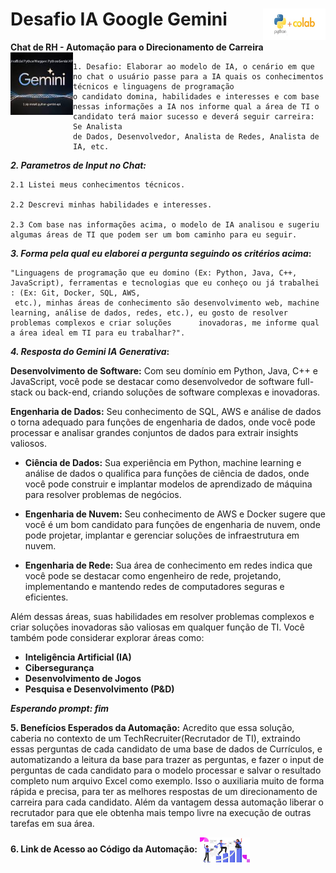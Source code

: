 # Desafio IA Google Gemini <img align="right" width="100" height="50" src="https://github.com/marcelosi10/imagens/blob/main/ColabPython.jpg">
   **Chat de RH - Automação para o Direcionamento de Carreira**   <img align="left" width="100" height="100" src="https://github.com/marcelosi10/imagens/blob/main/GeminiPY.jpeg">


    1. Desafio: Elaborar ao modelo de IA, o cenário em que no chat o usuário passe para a IA quais os conhecimentos técnicos e linguagens de programação 
    o candidato domina, habilidades e interesses e com base nessas informações a IA nos informe qual a área de TI o candidato terá maior sucesso e deverá seguir carreira: Se Analista 
    de Dados, Desenvolvedor, Analista de Redes, Analista de IA, etc.

**_2. Parametros de Input no Chat:_**

    2.1 Listei meus conhecimentos técnicos.
   
    2.2 Descrevi minhas habilidades e interesses.
   
    2.3 Com base nas informações acima, o modelo de IA analisou e sugeriu algumas áreas de TI que podem ser um bom caminho para eu seguir.

**_3. Forma pela qual eu elaborei a pergunta seguindo os critérios acima_:**

    "Linguagens de programação que eu domino (Ex: Python, Java, C++, JavaScript), ferramentas e tecnologias que eu conheço ou já trabalhei : (Ex: Git, Docker, SQL, AWS,
     etc.), minhas áreas de conhecimento são desenvolvimento web, machine learning, análise de dados, redes, etc.), eu gosto de resolver problemas complexos e criar soluções      inovadoras, me informe qual a área ideal em TI para eu trabalhar?".

**_4. Resposta do Gemini IA Generativa_:**

   **Desenvolvimento de Software:** Com seu domínio em Python, Java, C++ e JavaScript, você pode se destacar como desenvolvedor de software full-stack ou back-end,       criando soluções de software complexas e inovadoras.

  **Engenharia de Dados:** Seu conhecimento de SQL, AWS e análise de dados o torna adequado para funções de engenharia de dados, onde você pode processar e analisar 
    grandes conjuntos de dados para extrair insights valiosos.

* **Ciência de Dados:** Sua experiência em Python, machine learning e análise de dados o qualifica para funções de ciência de dados, onde você pode construir e implantar 
    modelos de aprendizado de máquina para resolver problemas de negócios.

* **Engenharia de Nuvem:** Seu conhecimento de AWS e Docker sugere que você é um bom candidato para funções de engenharia de nuvem, onde pode projetar, implantar e gerenciar 
    soluções de infraestrutura em nuvem.

* **Engenharia de Rede:** Sua área de conhecimento em redes indica que você pode se destacar como engenheiro de rede, projetando, implementando e mantendo redes de 
    computadores seguras e eficientes.

Além dessas áreas, suas habilidades em resolver problemas complexos e criar soluções inovadoras são valiosas em qualquer função de TI. Você também pode considerar explorar áreas como:

* **Inteligência Artificial (IA)**
* **Cibersegurança**
* **Desenvolvimento de Jogos**
* **Pesquisa e Desenvolvimento (P&D)** 

**_Esperando prompt: fim_**  

**5. Benefícios Esperados da Automação:** Acredito que essa solução, caberia no contexto de um TechRecruiter(Recrutador de TI), extraindo essas perguntas de cada candidato de
   uma base de dados de Currículos, e automatizando a leitura da base para trazer as perguntas, e fazer o input de perguntas de cada candidato para o modelo processar e 
   salvar o resultado completo num arquivo Excel como exemplo. Isso o auxiliaria muito de forma rápida e precisa, para ter as melhores respostas de um direcionamento de 
   carreira para cada candidato. Além da vantagem dessa automação liberar o recrutador para que ele obtenha mais tempo livre na execução de outras tarefas em sua área.

**6. Link de Acesso ao Código da Automação:**
     <a href="//github.com/marcelosi10/Desafio_IA_Google_Gemini/blob/main/RhDirecionamentoCarreira.ipynb"><img align="center" width="80" height="40" 
     src="https://github.com/marcelosi10/imagens/blob/main/RHDirecionaCarreira.jpg"></a>
     
